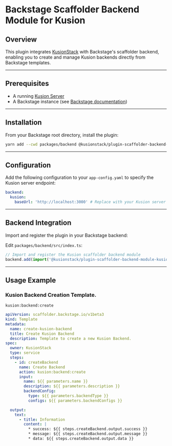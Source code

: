 # Backstage Scaffolder Backend Module for Kusion

## Overview

This plugin integrates [KusionStack](https://github.com/KusionStack/kusion) with Backstage's scaffolder backend, enabling you to create and manage Kusion backends directly from Backstage templates.

---

## Prerequisites

- A running [Kusion Server](https://github.com/KusionStack/kusion)
- A Backstage instance (see [Backstage documentation](https://backstage.io/docs/getting-started/))

---

## Installation

From your Backstage root directory, install the plugin:

```bash
yarn add --cwd packages/backend @kusionstack/plugin-scaffolder-backend-module-kusion
```

---

## Configuration

Add the following configuration to your `app-config.yaml` to specify the Kusion server endpoint:

```yaml
backend:
  kusion:
    baseUrl: 'http://localhost:3000' # Replace with your Kusion server URL
```

---

## Backend Integration

Import and register the plugin in your Backstage backend:

Edit `packages/backend/src/index.ts`:

```typescript
// Import and register the Kusion scaffolder backend module
backend.add(import('@kusionstack/plugin-scaffolder-backend-module-kusion'));
```

---

## Usage Example

### Kusion Backend Creation Template.

`kusion:backend:create`

```yaml
apiVersion: scaffolder.backstage.io/v1beta3
kind: Template
metadata:
  name: create-kusion-backend
  title: Create Kusion Backend
  description: Template to create a new Kusion Backend.
spec:
  owner: KusionStack
  type: service
  steps:
    - id: createBackend
      name: Create Backend
      action: kusion:backend:create
      input:
        name: ${{ parameters.name }}
        description: ${{ parameters.description }}
        backendConfig:
          type: ${{ parameters.backendType }}
          configs: ${{ parameters.backendConfigs }}

  output:
    text:
      - title: Information
        content: |
          * success: ${{ steps.createBackend.output.success }}
          * message: ${{ steps.createBackend.output.message }}
          * data: ${{ steps.createBackend.output.data }}
```

